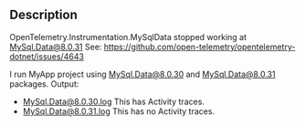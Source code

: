 ## Description
OpenTelemetry.Instrumentation.MySqlData stopped working at MySql.Data@8.0.31
See: https://github.com/open-telemetry/opentelemetry-dotnet/issues/4643

I run MyApp project using MySql.Data@8.0.30 and MySql.Data@8.0.31 packages.
Output:
- MySql.Data@8.0.30.log
  This has Activity traces.
- MySql.Data@8.0.31.log 
  This has no Activity traces.
